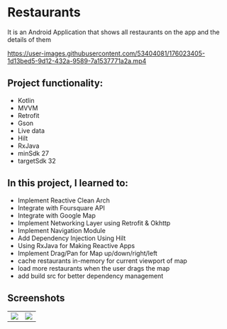 # Restaurants

It is an Android Application that shows all restaurants on the app and the details of them 
<p align="center">


https://user-images.githubusercontent.com/53404081/176023405-1d13bed5-9d12-432a-9589-7a1537771a2a.mp4



</p>

## Project functionality:
  * Kotlin
  * MVVM
  * Retrofit
  * Gson
  * Live data
  * Hilt
  * RxJava
  * minSdk 27
  * targetSdk 32
## In this project, I learned to:
  * Implement Reactive Clean Arch
  * Integrate with Foursquare API
  * Integrate with Google Map
  * Implement Networking Layer using Retrofit & Okhttp
  * Implement Navigation Module
  * Add Dependency Injection Using Hilt
  * Using RxJava for Making Reactive Apps
  * Implement Drag/Pan for Map up/down/right/left
  * cache restaurants in-memory for current viewport of map
  * load more restaurants when the user drags the map
  * add build src for better dependency management
  <h2> Screenshots </h2>  
<table>
  <tr>
    <td>
       <img src= "https://user-images.githubusercontent.com/53404081/189506194-9cd82b99-aba5-467e-be10-edc77e345dc9.png"> </img>
    </td>
   <td>
    <img src= "https://user-images.githubusercontent.com/53404081/189506201-e0b6cf85-0329-4c07-b3ea-6c479ba2bf5d.png" > </img>
   </td>
  </tr>
 </table>
